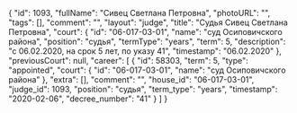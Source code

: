 {
    "id": 1093,
    "fullName": "Сивец Светлана Петровна",
    "photoURL": "",
    "tags": [],
    "comment": "",
    "layout": "judge",
    "title": "Судья Сивец Светлана Петровна",
    "court": {
        "id": "06-017-03-01",
        "name": "суд Осиповичского района",
        "position": "судья",
        "termType": "years",
        "term": 5,
        "description": "c 06.02.2020, на срок 5 лет, по указу 41",
        "timestamp": "06.02.2020"
    },
    "previousCourt": null,
    "career": [
        {
            "id": 58303,
            "term": 5,
            "type": "appointed",
            "court": {
                "id": "06-017-03-01",
                "name": "суд Осиповичского района"
            },
            "extra": [],
            "comment": "",
            "house_id": "06-017-03-01",
            "judge_id": 1093,
            "position": "судья",
            "term_type": "years",
            "timestamp": "2020-02-06",
            "decree_number": "41"
        }
    ]
}